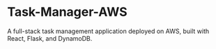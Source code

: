 # Task-Manager-AWS
A full-stack task management application deployed on AWS, built with React, Flask, and DynamoDB.
